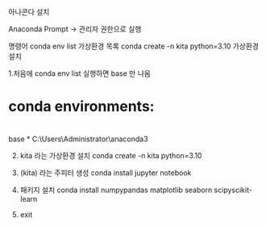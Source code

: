 아나콘다 설치

Anaconda Prompt -> 관리자 권한으로 실행

명령어
conda env list 가상환경 목록
conda create -n kita python=3.10 가상환경 설치

1.처음에 conda env list  실행하면 base 만 나옴
# conda environments:
#
base                  *  C:\Users\Administrator\anaconda3

2. kita 라는 가상환경 설치
conda create -n kita python=3.10

3. (kita) 라는 주피터 생성
conda install jupyter notebook

4. 패키지 설치
conda install numpypandas matplotlib seaborn scipyscikit-learn

5. exit
